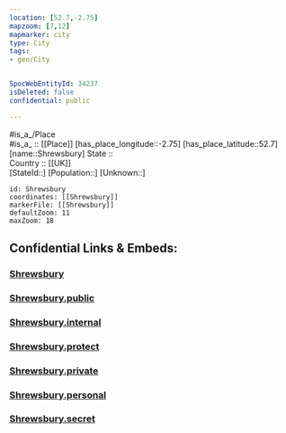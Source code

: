 ```yaml
---
location: [52.7,-2.75] 
mapzoom: [7,12] 
mapmarker: city 
type: City
tags:
- geo/City


SpocWebEntityId: 34237
isDeleted: false
confidential: public

---
```

#is_a_/Place  
#is_a_ :: [[Place]] 
[has_place_longitude::-2.75] 
[has_place_latitude::52.7] 
[name::Shrewsbury] 
State ::  
Country :: [[UK]]  
[StateId::] 
[Population::] 
[Unknown::] 


```leaflet
id: Shrewsbury
coordinates: [[Shrewsbury]] 
markerFile: [[Shrewsbury]] 
defaultZoom: 11 
maxZoom: 18
```


## Confidential Links & Embeds: 

### [Shrewsbury](/_Standards/Earth/Continent/Europe/Europe~North/UK/England/Regions~England/West_Midlands,Region/Shropshire/cities~Shropshire/Shrewsbury.md) 

### [Shrewsbury.public](/_public/Earth/Continent/Europe/Europe~North/UK/England/Regions~England/West_Midlands,Region/Shropshire/cities~Shropshire/Shrewsbury.public.md) 

### [Shrewsbury.internal](/_internal/Earth/Continent/Europe/Europe~North/UK/England/Regions~England/West_Midlands,Region/Shropshire/cities~Shropshire/Shrewsbury.internal.md) 

### [Shrewsbury.protect](/_protect/Earth/Continent/Europe/Europe~North/UK/England/Regions~England/West_Midlands,Region/Shropshire/cities~Shropshire/Shrewsbury.protect.md) 

### [Shrewsbury.private](/_private/Earth/Continent/Europe/Europe~North/UK/England/Regions~England/West_Midlands,Region/Shropshire/cities~Shropshire/Shrewsbury.private.md) 

### [Shrewsbury.personal](/_personal/Earth/Continent/Europe/Europe~North/UK/England/Regions~England/West_Midlands,Region/Shropshire/cities~Shropshire/Shrewsbury.personal.md) 

### [Shrewsbury.secret](/_secret/Earth/Continent/Europe/Europe~North/UK/England/Regions~England/West_Midlands,Region/Shropshire/cities~Shropshire/Shrewsbury.secret.md)

